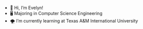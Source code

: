 - 🤗 Hi, I’m Evelyn!
- 🖥️ Majoring in Computer Science Engineering 
- 🌪️ I’m currently learning at Texas A&M International University

<!---
evelynnpadilla/evelynnpadilla is a ✨ special ✨ repository because its `README.md` (this file) appears on your GitHub profile.
You can click the Preview link to take a look at your changes.
--->
